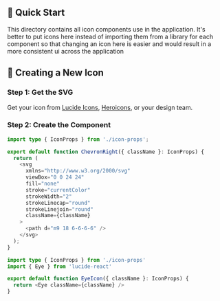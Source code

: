 ## 🚀 Quick Start
This directory contains all icon components use in the application. It's better to put icons here instead of importing them from a library for each component so that changing an icon here is easier and would result in a more consistent ui across the application

## 🚀 Creating a New Icon

### Step 1: Get the SVG

Get your icon from [Lucide Icons](https://lucide.dev), [Heroicons](https://heroicons.com), or your design team.

### Step 2: Create the Component

```typescript
import type { IconProps } from './icon-props';

export default function ChevronRight({ className }: IconProps) {
  return (
    <svg
      xmlns="http://www.w3.org/2000/svg"
      viewBox="0 0 24 24"
      fill="none"
      stroke="currentColor"
      strokeWidth="2"
      strokeLinecap="round"
      strokeLinejoin="round"
      className={className}
    >
      <path d="m9 18 6-6-6-6" />
    </svg>
  );
}
```

```typescript
import type { IconProps } from './icon-props'
import { Eye } from 'lucide-react'

export default function EyeIcon({ className }: IconProps) {
  return <Eye className={className} />
}
```
